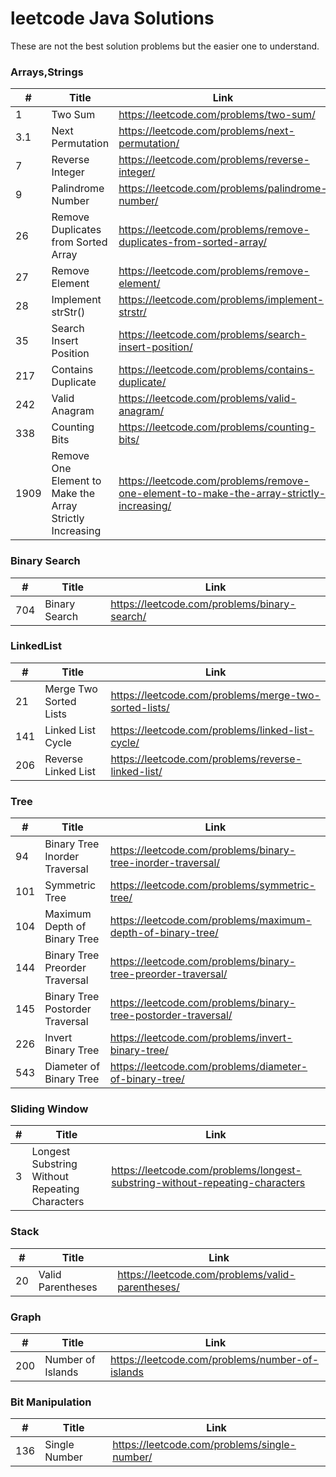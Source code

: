# leetcode Java Solutions

These are not the best solution problems but the easier one to understand.

### Arrays,Strings

| #    | Title                                                    | Link                                                                                    |
|------|----------------------------------------------------------|-----------------------------------------------------------------------------------------|
| 1    | Two Sum                                                  | https://leetcode.com/problems/two-sum/                                                  |
| 3.1  | Next Permutation                                         | https://leetcode.com/problems/next-permutation/                                         |
| 7    | Reverse Integer                                          | https://leetcode.com/problems/reverse-integer/                                          |
| 9    | Palindrome Number                                        | https://leetcode.com/problems/palindrome-number/                                        |
| 26   | Remove Duplicates from Sorted Array                      | https://leetcode.com/problems/remove-duplicates-from-sorted-array/                      |
| 27   | Remove Element                                           | https://leetcode.com/problems/remove-element/                                           |
| 28   | Implement strStr()                                       | https://leetcode.com/problems/implement-strstr/                                         |
| 35   | Search Insert Position                                   | https://leetcode.com/problems/search-insert-position/                                   |
| 217  | Contains Duplicate                                       | https://leetcode.com/problems/contains-duplicate/                                       |
| 242  | Valid Anagram                                            | https://leetcode.com/problems/valid-anagram/                                            |
| 338  | Counting Bits                                            | https://leetcode.com/problems/counting-bits/                                            |
| 1909 | Remove One Element to Make the Array Strictly Increasing | https://leetcode.com/problems/remove-one-element-to-make-the-array-strictly-increasing/ |

### Binary Search
| #    | Title                                                    | Link                                         |
|------|----------------------------------------------------------|----------------------------------------------|
| 704  | Binary Search | https://leetcode.com/problems/binary-search/ |

### LinkedList
| #   | Title                  | Link                                                  |
|-----|------------------------|-------------------------------------------------------|
| 21  | Merge Two Sorted Lists | https://leetcode.com/problems/merge-two-sorted-lists/ |
| 141 | Linked List Cycle      | https://leetcode.com/problems/linked-list-cycle/      |
| 206 | Reverse Linked List    | https://leetcode.com/problems/reverse-linked-list/    |


### Tree
| #   | Title                           | Link                                                           |
|-----|---------------------------------|----------------------------------------------------------------|
| 94  | Binary Tree Inorder Traversal   | https://leetcode.com/problems/binary-tree-inorder-traversal/   |
| 101 | Symmetric Tree                  | https://leetcode.com/problems/symmetric-tree/                  |
| 104 | Maximum Depth of Binary Tree    | https://leetcode.com/problems/maximum-depth-of-binary-tree/    |
| 144 | Binary Tree Preorder Traversal  | https://leetcode.com/problems/binary-tree-preorder-traversal/  |
| 145 | Binary Tree Postorder Traversal | https://leetcode.com/problems/binary-tree-postorder-traversal/ |
| 226 | Invert Binary Tree              | https://leetcode.com/problems/invert-binary-tree/              |
| 543 | Diameter of Binary Tree         | https://leetcode.com/problems/diameter-of-binary-tree/         | 


### Sliding Window
| # | Title                           | Link                                                                          |
|---|---------------------------------|-------------------------------------------------------------------------------|
 | 3 | Longest Substring Without Repeating Characters | https://leetcode.com/problems/longest-substring-without-repeating-characters  |

### Stack
| #   | Title | Link                                            |
|-----|-------|-------------------------------------------------|
| 20  | Valid Parentheses | https://leetcode.com/problems/valid-parentheses/|

### Graph
| #   | Title             | Link                                             |
|-----|-------------------|--------------------------------------------------|
 | 200 | Number of Islands | https://leetcode.com/problems/number-of-islands  |

### Bit Manipulation
| #   | Title         | Link                                         |
|-----|---------------|----------------------------------------------|
| 136 | Single Number | https://leetcode.com/problems/single-number/ |
